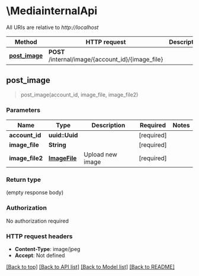 # \MediainternalApi

All URIs are relative to *http://localhost*

Method | HTTP request | Description
------------- | ------------- | -------------
[**post_image**](MediainternalApi.md#post_image) | **POST** /internal/image/{account_id}/{image_file} | 



## post_image

> post_image(account_id, image_file, image_file2)


### Parameters


Name | Type | Description  | Required | Notes
------------- | ------------- | ------------- | ------------- | -------------
**account_id** | **uuid::Uuid** |  | [required] |
**image_file** | **String** |  | [required] |
**image_file2** | [**ImageFile**](ImageFile.md) | Upload new image | [required] |

### Return type

 (empty response body)

### Authorization

No authorization required

### HTTP request headers

- **Content-Type**: image/jpeg
- **Accept**: Not defined

[[Back to top]](#) [[Back to API list]](../README.md#documentation-for-api-endpoints) [[Back to Model list]](../README.md#documentation-for-models) [[Back to README]](../README.md)

